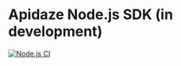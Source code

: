 # Apidaze Node.js SDK (in development)

[![Node.js CI](https://github.com/apidaze/sdk-node/workflows/Node.js%20CI/badge.svg)](https://github.com/apidaze/sdk-node/actions?query=workflow%3A%22Node.js+CI%22)